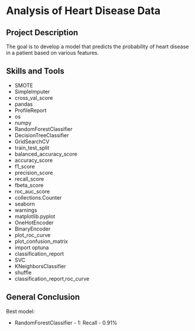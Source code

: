 
# Analysis of Heart Disease Data

## Project Description
The goal is to develop a model that predicts the probability of heart disease in a patient based on various features.

## Skills and Tools
* SMOTE
* SimpleImputer
* cross_val_score
* pandas
* ProfileReport
* os
* numpy
* RandomForestClassifier
* DecisionTreeClassifier
* GridSearchCV
* train_test_split
* balanced_accuracy_score
* accuracy_score
* f1_score
* precision_score
* recall_score
* fbeta_score
* roc_auc_score
* collections.Counter
* seaborn
* warnings
* matplotlib.pyplot
* OneHotEncoder
* BinaryEncoder
* plot_roc_curve
* plot_confusion_matrix
* import optuna
* classification_report
* SVC
* KNeighborsClassifier
* shuffle
* classification_report,roc_curve

## General Conclusion

Best model:

* RandomForestClassifier - 1: Recall - 0.91%









<!--

# Описание преокта

Данные- https://www.kaggle.com/datasets/redwankarimsony/heart-disease-data 


Это многомерный тип набора данных, что означает предоставление или включение различных отдельных математических или статистических переменных, многомерный анализ числовых данных. Он состоит из 14 атрибутов: возраст, пол, тип боли в груди, покойное артериальное давление, уровень холестерина в сыворотке крови, голодание крови на глаз, результаты покойной электрокардиографии, достигнутая максимальная частота сердечных сокращений, стенокардия, вызванная физической нагрузкой, депрессия ST, вызванная физической нагрузкой по сравнению с покоем, наклон вершины ST-сегмента при пиковой нагрузке, количество основных сосудов и талассемия. В этой базе данных содержится 76 атрибутов, но все опубликованные исследования относятся к использованию подмножества из 14 из них. База данных Кливленда - единственная, используемая исследователями машинного обучения на сегодняшний день. Одной из основных задач с использованием этого набора данных является прогнозирование на основе предоставленных атрибутов пациента, имеет ли этот конкретный человек сердечное заболевание или нет, а также экспериментальная задача диагностирования и выявления различных идей из этого набора данных, которые могли бы помочь в понимании проблемы более глубоко.


# Описание данных 


Column Descriptions:
* id (Unique id for each patient)
* age (Age of the patient in years)
* origin (place of study)
* sex (Male/Female)
* cp chest pain type ([typical angina, atypical angina, non-anginal, asymptomatic])
* trestbps resting blood pressure (resting blood pressure (in mm Hg on admission to the hospital))
* chol (serum cholesterol in mg/dl)
* fbs (if fasting blood sugar > 120 mg/dl)
* restecg (resting electrocardiographic results)
-- Values: [normal, stt abnormality, lv hypertrophy]
* thalach: maximum heart rate achieved
* exang: exercise-induced angina (True/ False)
* oldpeak: ST depression induced by exercise relative to rest
* slope: the slope of the peak exercise ST segment
* ca: number of major vessels (0-3) colored by fluoroscopy
* thal: [normal; fixed defect; reversible defect]
* num: the predicted attribute
